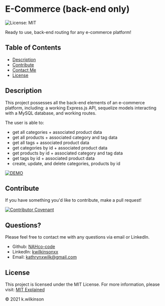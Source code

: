 # E-Commerce (back-end only)

![License: MIT](https://img.shields.io/badge/License-MIT-success.svg)

Ready to use, back-end routing for any e-commerce platform!

## Table of Contents

- [Description](#description)
- [Contribute](#contribute)
- [Contact Me](#questions)
- [License](#license)

## Description

This project possesses all the back-end elements of an e-commerce platform, including: a working Express.js API, sequelize models interacting with a MySQL database, and working routes.

The user is able to:

- get all categories + associated product data
- get all products + associated category and tag data
- get all tags + associated product data
- get categories by id + associated product data
- get products by id + associated category and tag data
- get tags by id + associated product data
- create, update, and delete categories, products by id

[![DEMO](http://img.youtube.com/vi/5YREGp_QQHM/0.jpg)](http://www.youtube.com/watch?v=5YREGp_QQHM "")

## Contribute

If you have something you'd like to contribute, make a pull request!

[![Contributor Covenant](https://img.shields.io/badge/Contributor%20Covenant-2.0-4baaaa.svg)](code_of_conduct.md)

## Questions?

Please feel free to contact me with any questions via email or LinkedIn.

- Github: [NAHco-code](https://github.com/NAHco-code)
- LinkedIn: [kwilkinsonxx](https://www.linkedin.com/in/kwilkinsonxx/)
- Email: [kathrynxwilk@gmail.com](kathrynxwilk@gmail.com)

## License

This project is licensed under the MIT License.
For more information, please visit: [MIT Explained](https://choosealicense.com/licenses/mit/)

&copy; 2021 k.wilkinson
